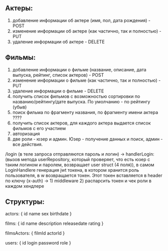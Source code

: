 Актеры:
-
1. добавление информации об актере (имя, пол, дата рождения) - POST
2. изменение информации об актере (как частично, так и полностью) - PUT
3. удаление информации об актере - DELETE

Фильмы:
-
1. добавление информации о фильме (название, описание, дата выпуска, рейтинг, список актеров) - POST
2. изменение информации о фильме (как частично, так и полностью) - PUT
3. удаление информации о фильме - DELETE
4. получить список фильмов с возможностью сортировки по названию/рейтингу/дате выпуска. По умолчанию - по рейтингу (убыв)
5. поиск фильма по фрагменту названия, по фрагменту имени актера ????
6. получить список актеров, для каждого актера выдается список фильмов с его участием
7. авторизация
8. две роли - юзер и админ. Юзер - получение данных и поиск, админ - все действия.

/login (в теле запроса отправляются пароль и логин) -> handlerLogin: (вызов метода userRepository, который проверяет, что есть юзер с таким логином и паролем, возвращает user struct (4 поля)), в самом LoginHandlere генерация jwt токена, в котором хранится роль пользователя, в w возвращается токен.
Этот токен вставляется в header по ключу (x-auth) -> 1) middleware 2) распарсить токен и чек роли в каждом хендлере

Структуры:
- 
actors:
{
	id
	name
	sex
	birthdate
}

films:
{
	id
	name
	description
	releasedate
	rating
}

filmsActors:
{
	filmId
	actorId
}

users:
{
	id
	login
	password
	role
}
